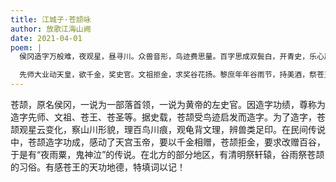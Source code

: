 ```yaml
---
title: 江城子·苍颉咏
author: 放歌江海山阙
date: 2021-04-01
poem: |
  侯冈造字万般难，夜观星，昼寻川。众兽音形，鸟迹费思量。百字思成双鬓白，开青史，乐心房。

  先师大业动天皇，欲千金，奖史官。文祖拒金，求奖谷花扬。黎庶年年谷雨节，持美酒，祭苍王。
---
```


苍颉，原名侯冈，一说为一部落首领，一说为黄帝的左史官。因造字功绩，尊称为造字先师、文祖、苍王、苍圣等。据史载，苍颉受鸟迹启发而造字。为了造字，苍颉观星云变化，察山川形貌，理百鸟川痕，观龟背文理，辨兽类足印。在民间传说中，苍颉造字功成，感动了天宫玉帝，要以千金相赠，苍颉拒金，要求改赠百谷，于是有“夜雨粟，鬼神泣”的传说。在北方的部分地区，有清明祭轩辕，谷雨祭苍颉的习俗。有感苍王的天功地德，特填词以记！

